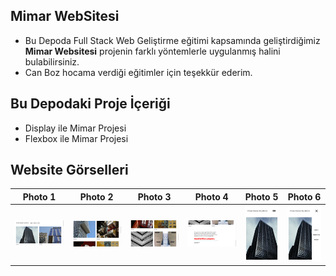 ## Mimar WebSitesi
 * Bu Depoda Full Stack Web Geliştirme eğitimi kapsamında geliştirdiğimiz **Mimar Websitesi** projenin farklı yöntemlerle uygulanmış halini bulabilirsiniz.
 * Can Boz hocama verdiği eğitimler için teşekkür ederim.


## Bu Depodaki Proje İçeriği
 * Display ile Mimar Projesi
 * Flexbox ile Mimar Projesi
    
    

## Website Görselleri
Photo 1 | Photo 2 | Photo 3 | Photo 4 | Photo 5 | Photo 6 |
------------ | ------------ | ------------ | ------------ | ------------ | ------------ | 
![](Photos/photo1.png) | ![](Photos/photo2.png) | ![](Photos/photo3.png) | ![](Photos/photo4.png) | ![](Photos/photo5.png) | ![](Photos/photo6.png) |
